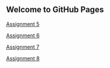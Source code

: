 ## Welcome to GitHub Pages

[Assignment 5](assignment5.html)

[Assignment 6](assignment6.html)

[Assignment 7](assignment7.html)

[Assignment 8](assignment-8.html)
